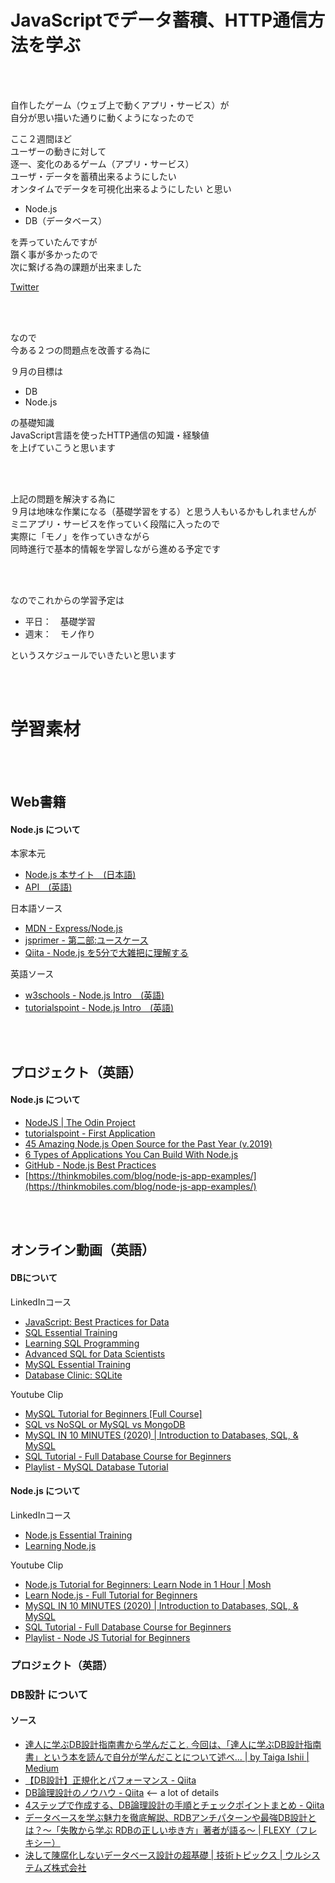 # JavaScriptでデータ蓄積、HTTP通信方法を学ぶ

<br>
<br>

自作したゲーム（ウェブ上で動くアプリ・サービス）が  
自分が思い描いた通りに動くようになったので

ここ２週間ほど  
ユーザーの動きに対して  
逐一、変化のあるゲーム（アプリ・サービス）  
ユーザ・データを蓄積出来るようにしたい  
オンタイムでデータを可視化出来るようにしたい
と思い

- Node.js
- DB（データベース）

を弄っていたんですが  
躓く事が多かったので  
次に繋げる為の課題が出来ました

[Twitter](https://twitter.com/research_coding/status/1299788864354123776?s=20)

<br>
<br>

なので  
今ある２つの問題点を改善する為に

９月の目標は

- DB
- Node.js

の基礎知識  
JavaScript言語を使ったHTTP通信の知識・経験値  
を上げていこうと思います

<br>
<br>

上記の問題を解決する為に  
９月は地味な作業になる（基礎学習をする）と思う人もいるかもしれませんが  
ミニアプリ・サービスを作っていく段階に入ったので  
実際に「モノ」を作っていきながら  
同時進行で基本的情報を学習しながら進める予定です

<br>
<br>

なのでこれからの学習予定は

- 平日：　基礎学習
- 週末：　モノ作り

というスケジュールでいきたいと思います

<br>
<br>

# 学習素材

<br>
<br>

## Web書籍

#### Node.js について

本家本元
- [Node.js 本サイト　(日本語)](https://nodejs.org/ja/)
- [API　(英語)](https://nodejs.org/api/)

日本語ソース
- [MDN - Express/Node.js](https://nodejs.org/api/)
- [jsprimer - 第二部:ユースケース](https://jsprimer.net/use-case/)
- [Qiita - Node.js を5分で大雑把に理解する](https://qiita.com/hshimo/items/1ecb7ed1b567aacbe559)

英語ソース
- [w3schools - Node.js Intro　(英語)](https://www.w3schools.com/nodejs/nodejs_intro.asp)
- [tutorialspoint - Node.js Intro　(英語)](https://www.tutorialspoint.com/nodejs/nodejs_introduction.htm)

<br>
<br>

## プロジェクト（英語）

#### Node.js について

- [NodeJS | The Odin Project](https://www.theodinproject.com/courses/nodejs)
- [tutorialspoint - First Application](https://www.tutorialspoint.com/nodejs/nodejs_first_application.htm)
- [45 Amazing Node.js Open Source for the Past Year (v.2019)](https://medium.mybridge.co/45-amazing-node-js-open-source-for-the-past-year-v-2019-c774d750e925)
- [6 Types of Applications You Can Build With Node.js](https://www.netguru.com/blog/node-js-apps)
- [GitHub - Node.js Best Practices](https://github.com/goldbergyoni/nodebestpractices)
- [https://thinkmobiles.com/blog/node-js-app-examples/](https://thinkmobiles.com/blog/node-js-app-examples/)

<br>
<br>

## オンライン動画（英語）

#### DBについて

LinkedInコース
- [JavaScript: Best Practices for Data](https://www.linkedin.com/learning-login/share?forceAccount=false&redirect=https%3A%2F%2Fwww.linkedin.com%2Flearning%2Fjavascript-best-practices-for-data%3Ftrk%3Dshare_ent_url&account=35392996)
- [SQL Essential Training](https://www.linkedin.com/learning-login/share?forceAccount=false&redirect=https%3A%2F%2Fwww.linkedin.com%2Flearning%2Fsql-essential-training-3%3Ftrk%3Dshare_ent_url&account=35392996)
- [Learning SQL Programming](https://www.linkedin.com/learning-login/share?forceAccount=false&redirect=https%3A%2F%2Fwww.linkedin.com%2Flearning%2Flearning-sql-programming%3Ftrk%3Dshare_ent_url&account=35392996)
- [Advanced SQL for Data Scientists](https://www.linkedin.com/learning-login/share?forceAccount=false&redirect=https%3A%2F%2Fwww.linkedin.com%2Flearning%2Fadvanced-sql-for-data-scientists%3Ftrk%3Dshare_ent_url&account=35392996)
- [MySQL Essential Training](https://www.linkedin.com/learning-login/share?forceAccount=false&redirect=https%3A%2F%2Fwww.linkedin.com%2Flearning%2Fmysql-essential-training-2%3Ftrk%3Dshare_ent_url&account=35392996)
- [Database Clinic: SQLite](https://www.linkedin.com/learning-login/share?forceAccount=false&redirect=https%3A%2F%2Fwww.linkedin.com%2Flearning%2Fdatabase-clinic-sqlite%3Ftrk%3Dshare_ent_url&account=35392996)

Youtube Clip
- [MySQL Tutorial for Beginners [Full Course]](https://youtu.be/7S_tz1z_5bA)
- [SQL vs NoSQL or MySQL vs MongoDB](https://youtu.be/ZS_kXvOeQ5Y)
- [MySQL IN 10 MINUTES (2020) | Introduction to Databases, SQL, & MySQL](https://youtu.be/2bW3HuaAUcY)
- [SQL Tutorial - Full Database Course for Beginners](https://youtu.be/HXV3zeQKqGY)
- [Playlist - MySQL Database Tutorial](https://www.youtube.com/watch?v=KgiCxe-ZW8o&list=PL32BC9C878BA72085)

#### Node.js について

LinkedInコース
- [Node.js Essential Training](https://www.linkedin.com/learning-login/share?forceAccount=false&redirect=https%3A%2F%2Fwww.linkedin.com%2Flearning%2Fnode-js-essential-training-3%3Ftrk%3Dshare_ent_url&account=35392996)
- [Learning Node.js](https://www.linkedin.com/learning-login/share?forceAccount=false&redirect=https%3A%2F%2Fwww.linkedin.com%2Flearning%2Flearning-node-js-2%3Ftrk%3Dshare_ent_url&account=35392996)

Youtube Clip
- [Node.js Tutorial for Beginners: Learn Node in 1 Hour | Mosh](https://www.youtube.com/watch?v=TlB_eWDSMt4)
- [Learn Node.js - Full Tutorial for Beginners](https://www.youtube.com/watch?v=RLtyhwFtXQA)
- [MySQL IN 10 MINUTES (2020) | Introduction to Databases, SQL, & MySQL](https://youtu.be/2bW3HuaAUcY)
- [SQL Tutorial - Full Database Course for Beginners](https://youtu.be/HXV3zeQKqGY)
- [Playlist - Node JS Tutorial for Beginners](https://www.youtube.com/watch?v=w-7RQ46RgxU&list=PL4cUxeGkcC9gcy9lrvMJ75z9maRw4byYp)

### プロジェクト（英語）


### DB設計 について

#### ソース
- [達人に学ぶDB設計指南書から学んだこと. 今回は、「達人に学ぶDB設計指南書」という本を読んで自分が学んだことについて述べ… \| by Taiga Ishii | Medium](https://medium.com/@shichisan/%E9%81%94%E4%BA%BA%E3%81%AB%E5%AD%A6%E3%81%B6db%E8%A8%AD%E8%A8%88%E6%8C%87%E5%8D%97%E6%9B%B8%E3%81%8B%E3%82%89%E5%AD%A6%E3%82%93%E3%81%A0%E3%81%93%E3%81%A8-32eb3edf0d21)
- [【DB設計】正規化とパフォーマンス - Qiita](https://qiita.com/sho91/items/4845b10563a57cf69fbc)
- [DB論理設計のノウハウ - Qiita](https://qiita.com/kiyodori/items/5083ad8bbfc232d01827) <-- a lot of details
- [4ステップで作成する、DB論理設計の手順とチェックポイントまとめ - Qiita](https://qiita.com/nishina555/items/a79ece1b54faf7240fac)
- [データベースを学ぶ魅力を徹底解説、RDBアンチパターンや最強DB設計とは？〜「失敗から学ぶ RDBの正しい歩き方」著者が語る〜 \| FLEXY（フレキシー）](https://flxy.jp/article/10813)
- [決して陳腐化しないデータベース設計の超基礎 \| 技術トピックス | ウルシステムズ株式会社](https://www.ulsystems.co.jp/topics/006)
